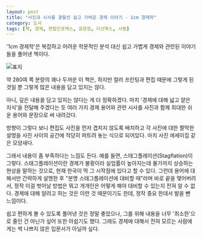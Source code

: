 ```yaml
---
layout: post
title: "사진과 시사를 곁들인 쉽고 가벼운 경제 이야기 - 1cm 경제학"
category: 도서
tags: [책, 경제, 연합인포맥스, 윤현정, 다산북스, 서평]
---
```


'1cm 경제학'은 복잡하고 어려운 학문적인 분석 대신
쉽고 가볍게 경제와 관련된 이야기들을 풀어낸 책이다.

![표지](https://lh3.googleusercontent.com/-Z-aStqVa5fg/WVO9DVxoZHI/AAAAAAAAVCI/dYH_WgbMY7g-maUXccAk6U4TNLjqKoJ3QCE0YBhgL/s360/1cm-economics-book.jpg "시사와 사진을 곁들여 최대한 쉽게 풀어냈다.")

약 280여 쪽 분량의 꽤나 두꺼운 이 책은,
하지만 컬러 프린팅과 편집 때문에 그렇게 된 것일 뿐
그렇게 많은 내용을 담고 있지는 않다.

아니, 깊은 내용을 담고 있지는 않다는 게 더 정확하겠다.
마치 '경제에 대해 넓고 얕은 지식'을 전달해 주겠다는 듯
여러 가지 경제 용어와 관련 시사를
사진과 함께 최대한 쉬운 용어와 문장으로 써 내려갔다.

방향이 그렇다 보니 편집도
사진을 먼저 겹치지 않도록 배치하고
각 사진에 대한 짤막한 설명을
사진 사이의 공간에 적당히 퍼트려 놓는 식으로 되어있다.
마치 사진 에세이집 같은 모양새다.

그래서 내용이 좀 부족하다는 느낌도 든다.
예를 들면, 스태그플레이션(Stagflation)이 그렇다.
스태그플레이션이란 경제가 불황이라 실업률이 높아지는데 물가까지 상승하는 현상을 말하는 것으로,
현재 한국이 딱 그 시작점에 있다고 할 수 있다.
그런데 용어에 대해서만 간략하게 설명한 후 "분명 스태그플레이션에 대비할 때"라며 바로 끝을 맺어버려서,
정작 이걸 벗어날 방법은 뭐고
개개인은 어떻게 해야 대비할 수 있는지 전혀 알 수 없다.
경제에 대해 알려고 하는 것은 이런 것 때문이기도 한데,
정작 중요 한데서 발을 뺀 느낌이다.

쉽고 편하게 볼 수 있도록 풀어낸 것은 정말 좋았으나,
그를 위해 내용을 너무 '최소한'으로 줄인 건 아닌가 싶어 또한 아쉽기도 했다.
그래도 경제에 대해서 전혀 모르는 사람에게는 썩 나쁘지 않은 입문서가 아닐까 싶다.

